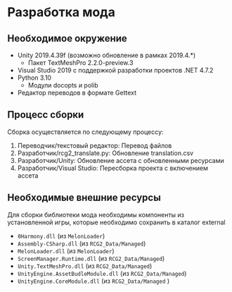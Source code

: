 # Разработка мода

## Необходимое  окружение

* Unity 2019.4.39f (возможно обновление в рамках 2019.4.*)
  * Пакет TextMeshPro 2.2.0-preview.3
* Visual Studio 2019 с поддержкой разработки проектов .NET 4.7.2
* Python 3.10
  * Модули docopts и polib
* Редактор переводов в формате Gettext

## Процесс сборки

Сборка осуществляется по следующему процессу:

1. Переводчик/текстовый редактор: Перевод файлов
2. Разработчик/rcg2_translate.py: Обновление translation.csv
3. Разработчик/Unity: Обновление ассета с обновленными ресурсами
4. Разработчик/Visual Studio: Пересборка проекта с включением ассета

## Необходимые внешние ресурсы

Для сборки библиотеки мода необходимы компоненты из установленной игры,
которые необходимо сохранить в каталог external

* `0Harmony.dll` (из `MelonLoader`)
* `Assembly-CSharp.dll` (из `RCG2_Data/Managed`)
* `MelonLoader.dll` (из `MelonLoader`)
* `ScreenManager.Runtime.dll` (из `RCG2_Data/Managed`)
* `Unity.TextMeshPro.dll` (из `RCG2_Data/Managed`)
* `UnityEngine.AssetBudleModule.dll` (из `RCG2_Data/Managed`)
* `UnityEngine.CoreModule.dll` (из `RCG2_Data/Managed`
)
